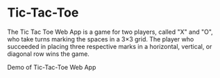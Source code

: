 # Tic-Tac-Toe

The Tic Tac Toe Web App is a game for two players, called "X" and "O", who take turns marking the spaces in a 3×3 grid. The player who succeeded in placing three respective marks in a horizontal, vertical, or diagonal row wins the game. 

Demo of Tic-Tac-Toe Web App



